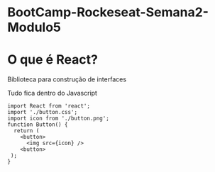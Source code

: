 # BootCamp-Rockeseat-Semana2-Modulo5

# O que é React?
Biblioteca para construção de interfaces

Tudo fica dentro do Javascript
````
import React from 'react';
import './button.css';
import icon from './button.png';
function Button() {
  return (
    <button>
      <img src={icon} />
    <button>
 );
}
````
